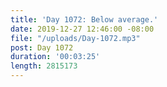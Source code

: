 ```yaml
---
title: 'Day 1072: Below average.'
date: 2019-12-27 12:46:00 -08:00
file: "/uploads/Day-1072.mp3"
post: Day 1072
duration: '00:03:25'
length: 2815173
---
```


